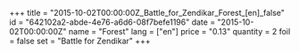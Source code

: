 +++
title = "2015-10-02T00:00:00Z_Battle_for_Zendikar_Forest_[en]_false"
id = "642102a2-abde-4e76-a6d6-08f7befe1196"
date = "2015-10-02T00:00:00Z"
name = "Forest"
lang = ["en"]
price = "0.13"
quantity = 2
foil = false
set = "Battle for Zendikar"
+++
